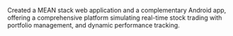 Created a MEAN stack web application and a complementary Android app, offering a comprehensive platform simulating real-time stock trading with portfolio management, and dynamic performance tracking.
